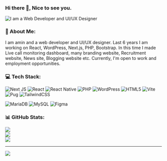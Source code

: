 ### Hi there 👋, Nice to see you.

![I am a Web Developer and UI/UX Designer](https://media.licdn.com/dms/image/D4D16AQGmmBdTHZkD8A/profile-displaybackgroundimage-shrink_350_1400/0/1704014238235?e=1709769600&v=beta&t=2q-r0-F7Uu10ZY9rD0NkXTIc1Rjir_p5ouslE0_t19o)

### 🧑 About Me:
I am amin and a web developer and UI/UX designer. Last 6 years I am working on React, WordPress, Next.js, PHP, Bootstrap. In this time I made Live call monitoring dashboard, many branding website, Recruitment website, News site, Blogging website etc.
Currently, I'm open to work and employment opportunities.


### 💻 Tech Stack:
![Next JS](https://img.shields.io/badge/Next-black?style=flat-square&logo=next.js&logoColor=white) 
![React](https://img.shields.io/badge/react-%2320232a.svg?style=flat-square&logo=react&logoColor=%2361DAFB)
![React Native](https://img.shields.io/badge/react_native-%2320232a.svg?style=flat-square&logo=react&logoColor=%2361DAFB)
![PHP](https://img.shields.io/badge/php-%23777BB4.svg?style=flat-square&logo=php&logoColor=white)
![WordPress](https://img.shields.io/badge/WordPress-%23117AC9.svg?style=flat-square&logo=WordPress&logoColor=white) 
![HTML5](https://img.shields.io/badge/html5-%23E34F26.svg?style=flat-square&logo=html5&logoColor=white) 
![Vite](https://img.shields.io/badge/vite-%23646CFF.svg?style=flat-square&logo=vite&logoColor=white) 
![Pug](https://img.shields.io/badge/Pug-FFF?style=flat-square&logo=pug&logoColor=000) 
![TailwindCSS](https://img.shields.io/badge/tailwindcss-%2338B2AC.svg?style=flat-square&logo=tailwind-css&logoColor=white) 

![MariaDB](https://img.shields.io/badge/MariaDB-003545?style=flat-square&logo=mariadb&logoColor=white) 
![MySQL](https://img.shields.io/badge/mysql-%2300000f.svg?style=flat-square&logo=mysql&logoColor=white) 
![Figma](https://img.shields.io/badge/figma-%23F24E1E.svg?style=flat-square&logo=figma&logoColor=white)

### 📊 GitHub Stats:
![](https://github-readme-stats.vercel.app/api?username=aminmithun&theme=swift&hide_border=false&include_all_commits=true&count_private=true)<br/>
![](https://github-readme-streak-stats.herokuapp.com/?user=aminmithun&theme=swift&hide_border=false)<br/>
![](https://github-readme-stats.vercel.app/api/top-langs/?username=aminmithun&theme=swift&hide_border=false&include_all_commits=true&count_private=true&layout=compact)

---
[![](https://visitcount.itsvg.in/api?id=aminmithun&icon=0&color=0)](https://visitcount.itsvg.in)
